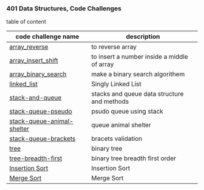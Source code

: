 <!-- # Data Structures and Algorithms

See [setup instructions](https://codefellows.github.io/setup-guide/code-301/3-code-challenges), in the Code 301 Setup Guide.

## Repository Quick Tour and Usage

### 301 Code Challenges

Under the `javascript` folder, at the top level, is a sub-folder called `code-challenges`

Each day, you'll add one new file to this folder to do your work for the day's assigned code challenge

If you have not already done so, run `npm install` from within this folder to setup your system to be able to run tests using `Jest`

To run your tests

- Change to the `javascript` folder
- run `npm test` to run all of the tests
- run `npm test ##` to only run tests for challenge ## (i.e. 01) -->

### 401 Data Structures, Code Challenges

table of content

| code challenge name                                                         | description                                 |
| --------------------------------------------------------------------------- | ------------------------------------------- |
| [array_reverse](./python/array_reverse/README.md)                           | to reverse array                            |
| [array_insert_shift](./python/array_insert_shift/README.md)                 | to insert a number inside a middle of array |
| [array_binary_search](./python/array_binary_search/README.md)               | make a binary search algorithem             |
| [linked_list](./python/linked_list/README.md)                               | Singly Linked List                          |
| [stack-and-queue](./python/stack_and_queue/README.md)                       | stacks and queue data structure and methods |
| [stack-queue-pseudo](./python/stack_queue_pseudo/README.md)                 | psudo queue using stack                     |
| [stack-queue-animal-shelter](./python/stack_queue_animal_shelter/README.md) | queue animal shelter                        |
| [stack-queue-brackets](./python/stack_queue_brackets/README.md)             | bracets validation                          |
| [tree](./python/tree/README.md)                                             | binary tree                                 |
| [tree-breadth-first](./python/tree_breadth_first/README.md)                 | binary tree breadth first order             |
| [Insertion Sort](./python/insertion_sort/README.md)                 | Insertion Sort            |
| [Merge Sort](./python/merge_sort/README.md)                 | Merge Sort            |
